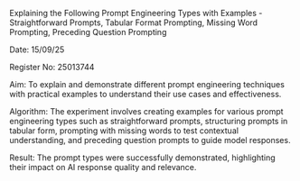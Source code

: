 Explaining the Following Prompt Engineering Types with Examples - Straightforward Prompts, Tabular Format Prompting, Missing Word Prompting, Preceding Question Prompting

Date:
15/09/25

Register No:
25013744

Aim:
To explain and demonstrate different prompt engineering techniques with practical examples to understand their use cases and effectiveness.

Algorithm:
The experiment involves creating examples for various prompt engineering types such as straightforward prompts, structuring prompts in tabular form, prompting with missing words to test contextual understanding, and preceding question prompts to guide model responses.

Result:
The prompt types were successfully demonstrated, highlighting their impact on AI response quality and relevance.

